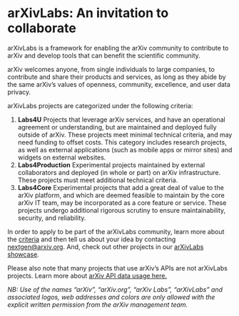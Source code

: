 # arXivLabs: An invitation to collaborate 

arXivLabs is a framework for enabling the arXiv community to contribute to arXiv and develop tools that can benefit the scientific community. 

arXiv welcomes anyone, from single individuals to large companies, to contribute and share their products and services, as long as they abide by the same arXiv’s values of openness, community, excellence, and user data privacy.

arXivLabs projects are categorized under the following criteria:

1. **Labs4U** Projects that leverage arXiv services, and have an operational agreement or understanding, but are maintained and deployed fully outside of arXiv. These projects meet minimal technical criteria, and may need funding to offset costs. This category includes research projects, as well as external applications (such as mobile apps or mirror sites) and widgets on external websites. 
2. **Labs4Production** Experimental projects maintained by external collaborators and deployed (in whole or part) on arXiv infrastructure. These projects must meet additional technical criteria.
3. **Labs4Core** Experimental projects that add a great deal of value to the arXiv platform, and which are deemed feasible to maintain by the core arXiv IT team, may be incorporated as a core feature or service. These projects undergo additional rigorous scrutiny to ensure maintainability, security, and reliability.

In order to apply to be part of the arXivLabs community, learn more about the [criteria](criteria) and then tell us about your idea by contacting nextgen@arxiv.org. And, check out other projects in our [arXivLabs showcase](showcase).

Please also note that many projects that use arXiv’s APIs are not arXivLabs projects. Learn more about [arXiv API data usage here.](https://arxiv.org/help/api/)

_NB: Use of the names “arXiv”, “arXiv.org”, “arXiv Labs”, “arXivLabs” and associated logos, web addresses and colors are only allowed with the explicit written permission from the arXiv management team._ 
